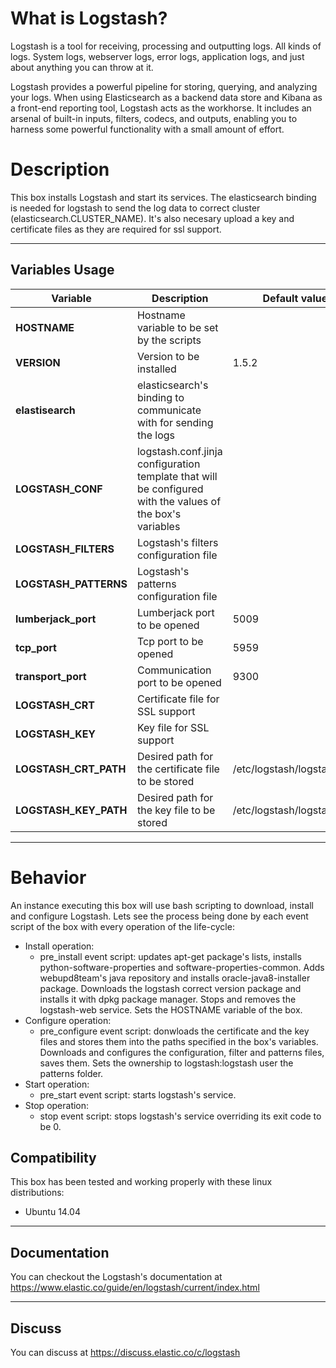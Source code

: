 # What is Logstash?
Logstash is a tool for receiving, processing and outputting logs. All kinds of logs. System logs, webserver logs, error logs, application logs, and just about anything you can throw at it.

Logstash provides a powerful pipeline for storing, querying, and analyzing your logs. When using Elasticsearch as a backend data store and Kibana as a front-end reporting tool, Logstash acts as the workhorse. It includes an arsenal of built-in inputs, filters, codecs, and outputs, enabling you to harness some powerful functionality with a small amount of effort.

# Description
This box installs Logstash and start its services. The elasticsearch binding is needed for logstash to send the log data to correct cluster (elasticsearch.CLUSTER_NAME).
It's also necesary upload a key and certificate files as they are required for ssl support.

***

## Variables Usage
|  Variable                  | Description                                                      | Default value         |
|----------------------------|------------------------------------------------------------------|-----------------------|
|   **HOSTNAME** | Hostname variable to be set by the scripts | |
|   **VERSION** | Version to be installed | 1.5.2 |
|   **elastisearch** | elasticsearch's binding to communicate with for sending the logs | |
|   **LOGSTASH_CONF** | logstash.conf.jinja configuration template that will be configured with the values of the box's variables | |
|   **LOGSTASH_FILTERS** | Logstash's filters configuration file | |
|   **LOGSTASH_PATTERNS** | Logstash's patterns configuration file | |
|   **lumberjack_port** | Lumberjack port to be opened | 5009 |
|   **tcp_port** | Tcp port to be opened | 5959 |
|   **transport_port** | Communication port to be opened | 9300 |
|   **LOGSTASH_CRT** | Certificate file for SSL support | |
|   **LOGSTASH_KEY** | Key file for SSL support | |
|   **LOGSTASH_CRT_PATH** | Desired path for the certificate file to be stored | /etc/logstash/logstash.crt |
|   **LOGSTASH_KEY_PATH** | Desired path for the key file to be stored | /etc/logstash/logstash.key |



***

# Behavior
An instance executing this box will use bash scripting to download, install and configure Logstash. Lets see the process being done by each event script of the box with every operation of the life-cycle:

+ Install operation:
	* pre_install event script: updates apt-get package's lists, installs python-software-properties and software-properties-common. Adds webupd8team's java repository and installs oracle-java8-installer package. Downloads the logstash correct version package and installs it with dpkg package manager. Stops and removes the logstash-web service. Sets the HOSTNAME variable of the box.
+ Configure operation:
	* pre_configure event script: donwloads the certificate and the key files and stores them into the paths specified in the box's variables. Downloads and configures the configuration, filter and patterns files, saves them. Sets the ownership to logstash:logstash user the patterns folder.
+ Start operation:
	* pre_start event script: starts logstash's service.
+ Stop operation:
	* stop event script: stops logstash's service overriding its exit code to be 0.

## Compatibility
This box has been tested and working properly with these linux distributions:
* Ubuntu 14.04

***

## Documentation
You can checkout the Logstash's documentation at https://www.elastic.co/guide/en/logstash/current/index.html

***

## Discuss
You can discuss at https://discuss.elastic.co/c/logstash
